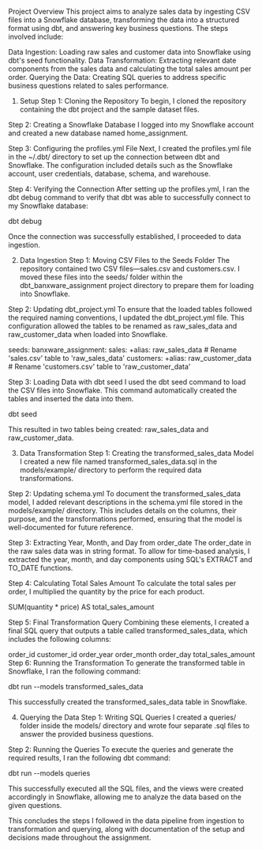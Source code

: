 Project Overview
This project aims to analyze sales data by ingesting CSV files into a Snowflake database, transforming the data into a structured format using dbt, and answering key business questions. The steps involved include:

Data Ingestion: Loading raw sales and customer data into Snowflake using dbt's seed functionality.
Data Transformation: Extracting relevant date components from the sales data and calculating the total sales amount per order.
Querying the Data: Creating SQL queries to address specific business questions related to sales performance.
1. Setup
Step 1: Cloning the Repository
To begin, I cloned the repository containing the dbt project and the sample dataset files.

Step 2: Creating a Snowflake Database
I logged into my Snowflake account and created a new database named home_assignment.

Step 3: Configuring the profiles.yml File
Next, I created the profiles.yml file in the ~/.dbt/ directory to set up the connection between dbt and Snowflake. The configuration included details such as the Snowflake account, user credentials, database, schema, and warehouse.

Step 4: Verifying the Connection
After setting up the profiles.yml, I ran the dbt debug command to verify that dbt was able to successfully connect to my Snowflake database:

dbt debug

Once the connection was successfully established, I proceeded to data ingestion.

2. Data Ingestion
Step 1: Moving CSV Files to the Seeds Folder
The repository contained two CSV files—sales.csv and customers.csv. I moved these files into the seeds/ folder within the dbt_banxware_assignment project directory to prepare them for loading into Snowflake.

Step 2: Updating dbt_project.yml
To ensure that the loaded tables followed the required naming conventions, I updated the dbt_project.yml file. This configuration allowed the tables to be renamed as raw_sales_data and raw_customer_data when loaded into Snowflake.

seeds: banxware_assignment: sales: +alias: raw_sales_data # Rename 'sales.csv' table to 'raw_sales_data' customers: +alias: raw_customer_data # Rename 'customers.csv' table to 'raw_customer_data'

Step 3: Loading Data with dbt seed
I used the dbt seed command to load the CSV files into Snowflake. This command automatically created the tables and inserted the data into them.

dbt seed

This resulted in two tables being created: raw_sales_data and raw_customer_data.

3. Data Transformation
Step 1: Creating the transformed_sales_data Model
I created a new file named transformed_sales_data.sql in the models/example/ directory to perform the required data transformations.

Step 2: Updating schema.yml
To document the transformed_sales_data model, I added relevant descriptions in the schema.yml file stored in the models/example/ directory. This includes details on the columns, their purpose, and the transformations performed, ensuring that the model is well-documented for future reference.

Step 3: Extracting Year, Month, and Day from order_date
The order_date in the raw sales data was in string format. To allow for time-based analysis, I extracted the year, month, and day components using SQL's EXTRACT and TO_DATE functions.

Step 4: Calculating Total Sales Amount
To calculate the total sales per order, I multiplied the quantity by the price for each product.

SUM(quantity * price) AS total_sales_amount

Step 5: Final Transformation Query
Combining these elements, I created a final SQL query that outputs a table called transformed_sales_data, which includes the following columns:

order_id
customer_id
order_year
order_month
order_day
total_sales_amount
Step 6: Running the Transformation
To generate the transformed table in Snowflake, I ran the following command:

dbt run --models transformed_sales_data

This successfully created the transformed_sales_data table in Snowflake.

4. Querying the Data
Step 1: Writing SQL Queries
I created a queries/ folder inside the models/ directory and wrote four separate .sql files to answer the provided business questions.

Step 2: Running the Queries
To execute the queries and generate the required results, I ran the following dbt command:

dbt run --models queries

This successfully executed all the SQL files, and the views were created accordingly in Snowflake, allowing me to analyze the data based on the given questions.

This concludes the steps I followed in the data pipeline from ingestion to transformation and querying, along with documentation of the setup and decisions made throughout the assignment.